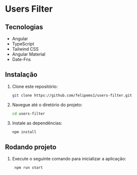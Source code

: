# Users Filter

## Tecnologias

- Angular
- TypeScript
- Tailwind CSS
- Angular Material
- Date-Fns

## Instalação

1. Clone este repositório:

   ```bash
   git clone https://github.com/felipems1/users-filter.git
   ```
2. Navegue até o diretório do projeto:
   ```bash
   cd users-filter
   ```
3. Instale as dependências:
   ```bash
   npm install
   ```
## Rodando projeto

1. Execute o seguinte comando para inicializar a aplicação:

   ```bash
    npm run start
   ```

   